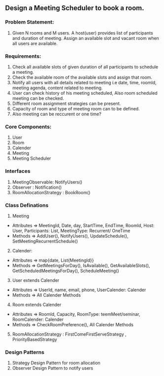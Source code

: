 ## Design a Meeting Scheduler to book a room.

### Problem Statement:
1. Given N rooms and M users. A host(user) provides list of participants and duration of meeting. Assign an available slot and vacant room when all users are available.  

### Requirements:
1. Check all available slots of given duration of all participants to schedule a meeting.
2. Check the available room of the available slots and assign that room.
3. Notify all users with all details related to meeting i.e date, time, roomId, meeting agenda, content related to meeting.
4. User can check history of his meeting scheduled, Also room scheduled meeting can be checked.
5. Different room assignment strategies can be present.
6. Capacity of room and type of meeting room can to be defined.
7. Also meeting can be reccurent or one time?


### Core Components:
1. User
2. Room
3. Calender
4. Meeting
5. Meeting Scheduler

### Interfaces
1. MeetingObservable: NotifyUsers()
2. Observer : Notification() 
3. RoomAllocationStrategy : BookRoom()

### Class Definations
1. Meeting 
- Attributes => MeetingId, Date, day, StartTime, EndTime, RoomId, Host: User, Participants: List<User>, MeetingType: Recurrent/ OneTime
- Methods    => AddUser(), NotifyUsers(), UpdateSchedule(), SetMeetingRecurrentSchedule()

2. Calender: 
- Attributes => map{date, List{MeetingId}}
- Methods    => GetMeetingsForDay(), IsAvailable(), GetAvailableSlots(), GetScheduledMeetingsForDay(), ScheduleMeeting()

3. User extends Calender
- Attributes => UserId, name, email, phone, UserCalender: Calender
- Methods    => All Calender Methods

4. Room extends Calender
- Attributes => RoomId, Capacity, RoomType: teemMeet/seminar, RoomCalender: Calender
- Methods    => CheckRoomPreference(), All Calender Methods

5. RoomAllocationStrategy : FirstComeFirstServeStrategy , PriorityBasedStrategy

### Design Patterns
1. Strategy Design Pattern for room allocation
2. Observer Design Pattern to notify users




